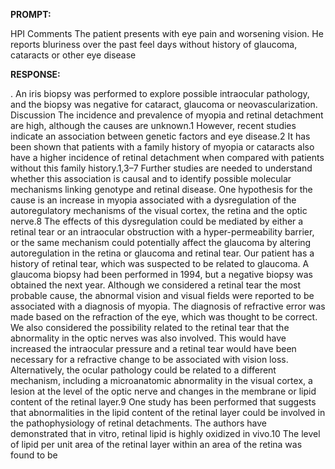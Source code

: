 **PROMPT:**

HPI Comments The patient presents with eye pain and worsening vision. He reports bluriness over the past feel days without history of glaucoma, cataracts or other eye disease

**RESPONSE:**

 . An iris biopsy was performed to explore possible intraocular pathology, and the biopsy was negative for cataract, glaucoma or neovascularization.  Discussion The incidence and prevalence of myopia and retinal detachment are high, although the causes are unknown.1 However, recent studies indicate an association between genetic factors and eye disease.2 It has been shown that patients with a family history of myopia or cataracts also have a higher incidence of retinal detachment when compared with patients without this family history.1,3–7 Further studies are needed to understand whether this association is causal and to identify possible molecular mechanisms linking genotype and retinal disease. One hypothesis for the cause is an increase in myopia associated with a dysregulation of the autoregulatory mechanisms of the visual cortex, the retina and the optic nerve.8 The effects of this dysregulation could be mediated by either a retinal tear or an intraocular obstruction with a hyper-permeability barrier, or the same mechanism could potentially affect the glaucoma by altering autoregulation in the retina or glaucoma and retinal tear. Our patient has a history of retinal tear, which was suspected to be related to glaucoma. A glaucoma biopsy had been performed in 1994, but a negative biopsy was obtained the next year. Although we considered a retinal tear the most probable cause, the abnormal vision and visual fields were reported to be associated with a diagnosis of myopia. The diagnosis of refractive error was made based on the refraction of the eye, which was thought to be correct. We also considered the possibility related to the retinal tear that the abnormality in the optic nerves was also involved. This would have increased the intraocular pressure and a retinal tear would have been necessary for a refractive change to be associated with vision loss. Alternatively, the ocular pathology could be related to a different mechanism, including a microanatomic abnormality in the visual cortex, a lesion at the level of the optic nerve and changes in the membrane or lipid content of the retinal layer.9 One study has been performed that suggests that abnormalities in the lipid content of the retinal layer could be involved in the pathophysiology of retinal detachments. The authors have demonstrated that in vitro, retinal lipid is highly oxidized in vivo.10 The level of lipid per unit area of the retinal layer within an area of the retina was found to be